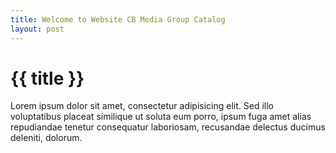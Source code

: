 ```yaml
---
title: Welcome to Website CB Media Group Catalog
layout: post
---
```


# {{ title }}

Lorem ipsum dolor sit amet, consectetur adipisicing elit. Sed illo voluptatibus placeat similique ut soluta eum porro, ipsum fuga amet alias repudiandae tenetur consequatur laboriosam, recusandae delectus ducimus deleniti, dolorum.